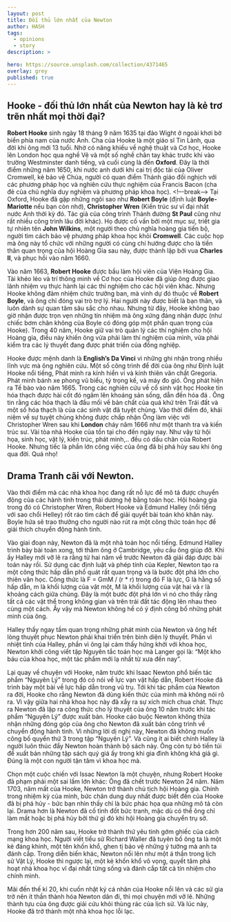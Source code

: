 ```yaml
---
layout: post
title: Đối thủ lớn nhất của Newton
author: HASH
tags:
  - opinions
  - story
description: >

hero: https://source.unsplash.com/collection/4371465
overlay: grey
published: true
---
```

## Hooke - đối thủ lớn nhất của Newton hay là kẻ trơ trẽn nhất mọi thời đại?

**Robert Hooke** sinh ngày 18 tháng 9 năm 1635 tại đảo Wight ở ngoài khơi bờ biển phía nam của nước Anh. Cha của Hooke là một giáo sĩ Tin Lành, qua đời khi ông mới 13 tuổi. Nhờ có năng khiếu về nghệ thuật và Cơ học, Hooke lên London học qua nghề Vẽ và một số nghề chân tay khác trước khi vào trường Westminster danh tiếng, và cuối cùng là đến **Oxford**. Đây là thời điểm những năm 1650, khi nước anh dưới khi cai trị độc tài của Oliver Cromwell, kẻ bảo vệ Chúa, người có quan điểm Thánh giáo đối nghịch với các phương pháp học và nghiên cứu thực nghiệm của Francis Bacon (cha đẻ của chủ nghĩa duy nghiệm và phương pháp khoa học).
<!–-break-–>
Tại Oxford, Hooke đã gặp những ngôi sao như **Robert Boyle** (định luật **Boyle-Mariotte** nếu bạn còn nhớ), **Christopher Wren** (Kiến trúc sư vĩ đại nhất nước Anh thời kỳ đó. Tác giả của công trình Thánh đường **St Paul** cũng như rất nhiều công trình lâu đời khác). Họ được cố vấn bởi một mục sư, triết gia tự nhiên tên **John Wilkins**, một người theo chủ nghĩa hoàng gia tiến bộ, người tìm cách bảo vệ phương pháp khoa học khỏi **Cromwell**. Các cuộc họp mà ông này tổ chức với những người có cùng chí hướng được cho là tiền thân quan trọng của hội Hoàng Gia sau này, được thành lập bởi vua **Charles II**, và phục hồi vào năm 1660.

Vào năm 1663, **Robert Hooke** được bầu làm hội viên của Viện Hoàng Gia. Tài khéo léo và trí thông minh về Cơ học của Hooke đã giúp ông được giao lãnh nhiệm vụ thực hành lại các thí nghiệm cho các hội viên khác. Nhưng Hooke không đảm nhiệm chức trưởng ban, mà vinh dự đó thuộc về **Robert Boyle**, và ông chỉ đóng vai trò trợ lý. Hai người này được biết là bạn thân, và luôn dành sự quan tâm sâu sắc cho nhau. Nhưng từ đây, Hooke không bao giờ nhận được trọn vẹn những tín nhiệm mà ông xứng đáng nhận được (như chiếc bơm chân không của Boyle có đóng góp một phần quan trọng của Hooke). Trong 40 năm, Hooke giữ vai trò quản lý các thí nghiệm cho hội Hoàng gia, điều này khiến ông vừa phải làm thí nghiệm của mình, vừa phải kiểm tra các lý thuyết đang được phát triển của đồng nghiệp.

Hooke được mệnh danh là **English’s Da Vinci** vì những ghi nhận trong nhiều lĩnh vực mà ông nghiên cứu. Một số công trình để đời của ông như
Định luật Hooke nổi tiếng,
Phát minh ra kính hiển vi và kính thiên văn chất Gregoria.
Phát minh bánh xe phong vũ biểu, tỷ trọng kế, và máy đo gió.
Ông phát hiện ra Tế bào vào năm 1665.
Trong các nghiên cứu về cổ sinh vật học Hooke tin hóa thạch được hài cốt đó ngâm lên khoáng sản sống, dẫn đến hóa đá . Ông tin rằng các hóa thạch là đầu mối về bản chất của quá khứ trên Trái đất và một số hóa thạch là của các sinh vật đã tuyệt chủng. Vào thời điểm đó, khái niệm về sự tuyệt chủng không được chấp nhận
Ông làm việc với Christopher Wren sau khi **London** cháy năm 1666 như một thanh tra và kiến ​​trúc sư. Vài tòa nhà Hooke của tồn tại cho đến ngày nay.
Như vậy từ hội họa, sinh học, vật lý, kiến trúc, phát minh,.. đều có dấu chân của Robert Hooke. Nhưng tiếc là phần lớn công việc của ông đã bị phá hủy sau khi ông qua đời. Quá nhọ!

## Drama Tranh cãi với Newton.

Vào thời điểm mà các nhà khoa học đang rất nỗ lực để mô tả được chuyển động của các hành tinh trong thái dương hệ bằng toán học. Hội hoàng gia trong đó có Christopher Wren, Robert Hooke và Edmund Halley (nổi tiếng với sao chổi Helley) rốt ráo tìm cách để giải quyết bài toán khó khăn này. Boyle hứa sẽ trao thưởng cho người nào rút ra một công thức toán học để giải thích chuyển động hành tinh.

Vào giai đoạn này, Newton đã là một nhà toán học nổi tiếng. Edmund Halley trình bày bài toán xong, tới thăm ông ở Cambridge, yêu cầu ông giúp đỡ. Khi ấy Halley mới vỡ lẽ ra rằng từ hai năm về trước Newton đã giải đáp được bài toán này rồi. Sử dụng các định luật và phép tính của Kepler, Newton tạo ra một công thức hấp dẫn phổ quát rất quan trọng và là bước đột phá lớn cho thiên văn học. Công thức là F = GmM / (r * r) trong đó F là lực, G là hằng số hấp dẫn, m là khối lượng của vật một, M là khối lượng của vật hai và r là khoảng cách giữa chúng. Đây là một bước đột phá lớn vì nó cho thấy rằng tất cả các vật thể trong không gian và trên trái đất tác động lên nhau theo cùng một cách. Ấy vậy mà Newton không hề có ý định công bố những phát minh của ông.

Halley thấy ngay tầm quan trọng những phát minh của Newton và ông hết lòng thuyết phục Newton phải khai triển trên bình diện lý thuyết. Phần vì nhiệt tình của Halley, phần vì ông lại cảm thấy hứng khởi với khoa học, Newton khởi công viết tập Nguyên tắc toán học mà Langer gọi là: “Một kho báu của khoa học, một tác phẩm mới lạ nhất từ xưa đến nay”.

Lại quay về chuyện với Hooke, năm trước khi Isaac Newton phổ biến tác phẩm “Nguyên Lý” trong đó có nói về lực vạn vật hấp dẫn, Robert Hooke đã trình bày một bài về lực hấp dẫn trong vũ trụ. Tới khi tác phẩm của Newton ra đời, Hooke cho rằng Newton đã dùng kiến thức của mình mà không nói rõ ra. Vì vậy giữa hai nhà khoa học này đã xẩy ra sự xích mích chua chát. Thực ra Newton đã lập ra công thức cho lý thuyết của ông 10 năm trước khi tác phẩm “Nguyên Lý” được xuất bản. Hooke cáo buộc Newton không thừa nhận những đóng góp của ông cho Newton đã xuất bản công trình về chuyển động hành tinh. Vì những lời dị nghị này, Newton đã không muốn công bố quyển thứ 3 trong tập “Nguyên Lý”. Và cũng ít ai biết chính Halley là người luôn thúc đẩy Newton hoàn thành bộ sách này. Ông còn tự bỏ tiền túi để xuất bản những tập sách quý giá ấy trong khi gia đình không khá giả gì. Đúng là một con người tận tâm vì khoa học mà.

Chọn một cuộc chiến với Issac Newton là một chuyện, nhưng Robert Hooke đã phạm phải một sai lầm lớn khác: Ông đã chết trước Newton 24 năm. Năm 1703, năm mất của Hooke, Newton trở thành chủ tịch hội Hoàng gia. Chính trong nhiệm kỳ của mình, bức chân dung duy nhất được biết đến của Hooke đã bị phá hủy - bức bạn nhìn thấy chỉ là bức phác họa qua những mô tả còn lại. Drama hơn là Newton đã cố tình đốt bức tranh, mặc dù có thể ông chỉ làm mất hoặc bị phá hủy bởi thứ gì đó khi hội Hoàng gia chuyển trụ sở.

Trong hơn 200 năm sau, Hooke trở thành thứ yêu tinh gớm ghiếc của cách mạng khoa học. Người viết tiểu sử Richard Waller đã tuyên bố ông ta là một kẻ đáng khinh, một tên khốn khổ, ghen tị bảo vệ những ý tưởng mà anh ta đánh cắp. Trong diễn biến khác, Newton nổi lên như một á thần trong lịch sử Vật Lý, Hooke thì ngược lại, một kẻ khốn khổ vô vọng, quyết tâm phá hoạt nhà khoa học vĩ đại nhất từng sống và đánh cắp tất cả tín nhiệm cho chính mình.

Mãi đến thế kỉ 20, khi cuốn nhật ký cá nhân của Hooke nổi lên và các sử gia trở nên ít thần thành hóa Newton dân đi, thì mọi chuyện mới vỡ lẽ. Những thành tựu của ông được giải cứu khỏi thùng rác của lịch sử. Và lúc này, Hooke đã trở thành một nhà khoa học lỗi lạc.